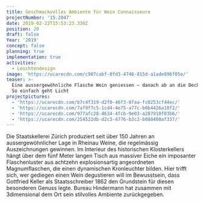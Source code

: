 ```yaml
---
title: Geschmackvolles Ambiente für Wein Connaisseure
projectNumber: '15.2047'
date: 2019-02-22T15:53:23.336Z
position: 20
draft: false
Year: '2019'
concept: false
planning: true
implementation: true
activities:
  - Leuchtendesign
image: 'https://ucarecdn.com/c907cabf-8fd3-4746-815d-a1ade896f05e/'
teaser: >-
  Eine aussergewöhnliche Flasche Wein geniessen — danach ab an die Decke damit.
  So einfach geht Licht
projectpictures:
  - 'https://ucarecdn.com/b7c4f319-d2f0-46f3-8faa-fc0253cf44ec/'
  - 'https://ucarecdn.com/7af9f7c5-1cd4-4e75-a77c-b0b4426a18f2/'
  - 'https://ucarecdn.com/977afc28-4634-4fcb-9e03-a287910f03b6/'
  - 'https://ucarecdn.com/254522db-d2c3-4776-b2c2-b088400af337/'
---
```

Die Staatskellerei Zürich produziert seit über 150 Jahren an aussergewöhnlicher Lage in Rheinau Weine, die regelmässig Auszeichnungen gewinnen. Im Interieur des historischen Klosterkellers hängt über dem fünf Meter langen Tisch aus massiver Eiche ein imposanter Flaschenluster aus achtzehn explosionsartig angeordneten Magnumflaschen, die einen dynamischen Kronleuchter bilden. Hier trifft sich, wer gediegen einen Wein degustieren will im Bewusstsein, dass Gottfried Keller als Staatsschreiber 1862 den Grundstein für diesen besonderen Genuss legte. Bureau Hindermann hat zusammen mit 3dimensional dem Ort sein stilvolles Ambiente zurückgegeben.
